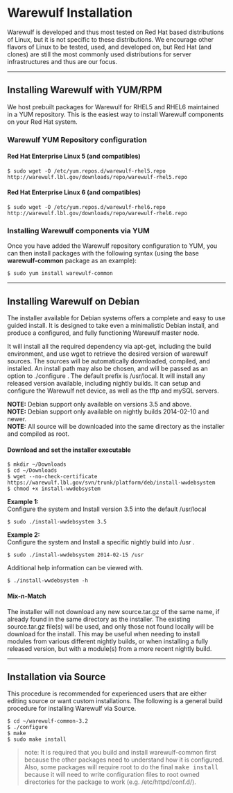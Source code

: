 # Warewulf Installation

Warewulf is developed and thus most tested on Red Hat based distributions of Linux, but it is not specific to these distributions. We encourage other flavors of Linux to be tested, used, and developed on, but Red Hat (and clones) are still the most commonly used distributions for server infrastructures and thus are our focus.

* * *

## Installing Warewulf with YUM/RPM

We host prebuilt packages for Warewulf for RHEL5 and RHEL6 maintained in a YUM repository. This is the easiest way to install Warewulf components on your Red Hat system.

### Warewulf YUM Repository configuration

#### Red Hat Enterprise Linux 5 (and compatibles)

```
$ sudo wget -O /etc/yum.repos.d/warewulf-rhel5.repo http://warewulf.lbl.gov/downloads/repo/warewulf-rhel5.repo
```

#### Red Hat Enterprise Linux 6 (and compatibles)

```
$ sudo wget -O /etc/yum.repos.d/warewulf-rhel6.repo http://warewulf.lbl.gov/downloads/repo/warewulf-rhel6.repo
```

### Installing Warewulf components via YUM

Once you have added the Warewulf repository configuration to YUM, you can then install packages with the following syntax (using the base **warewulf-common** package as an example):

```
$ sudo yum install warewulf-common
```

* * *

## Installing Warewulf on Debian

The installer available for Debian systems offers a complete and easy to use guided install. It is designed to take even a minimalistic Debian install, and produce a configured, and fully functioning Warewulf master node.

It will install all the required dependency via apt-get, including the build environment, and use wget to retrieve the desired version of warewulf sources. The sources will be automatically downloaded, compiled, and installed. An install path may also be chosen, and will be passed as an option to ./configure . The default prefix is /usr/local. It will install any released version available, including nightly builds. It can setup and configure the Warewulf net device, as well as the tftp and mySQL servers.

**NOTE:** Debian support only available on versions 3.5 and above.  
**NOTE:** Debian support only available on nightly builds 2014-02-10 and newer.  
**NOTE:** All source will be downloaded into the same directory as the installer and compiled as root.

#### Download and set the installer executable

```
$ mkdir ~/Downloads
$ cd ~/Downloads
$ wget --no-check-certificate https://warewulf.lbl.gov/svn/trunk/platform/deb/install-wwdebsystem
$ chmod +x install-wwdebsystem
```

**Example 1:**  
Configure the system and Install version 3.5 into the default /usr/local  

```
$ sudo ./install-wwdebsystem 3.5
```

**Example 2:**  
Configure the system and Install a specific nightly build into /usr .

```
$ sudo ./install-wwdebsystem 2014-02-15 /usr
```

Additional help information can be viewed with.

```
$ ./install-wwdebsystem -h
```

#### Mix-n-Match

The installer will not download any new source.tar.gz of the same name, if already found in the same directory as the installer. The existing source.tar.gz file(s) will be used, and only those not found locally will be download for the install. This may be useful when needing to install modules from various different nightly builds, or when installing a fully released version, but with a module(s) from a more recent nightly build.

* * *

## Installation via Source

This procedure is recommended for experienced users that are either editing source or want custom installations. The following is a general build procedure for installing Warewulf via Source.

```
$ cd ~/warewulf-common-3.2
$ ./configure
$ make
$ sudo make install
```

> note: It is required that you build and install warewulf-common first because the other packages need to understand how it is configured. Also, some packages will require root to do the final <tt>make install</tt> because it will need to write configuration files to root owned directories for the package to work (e.g. /etc/httpd/conf.d/).
